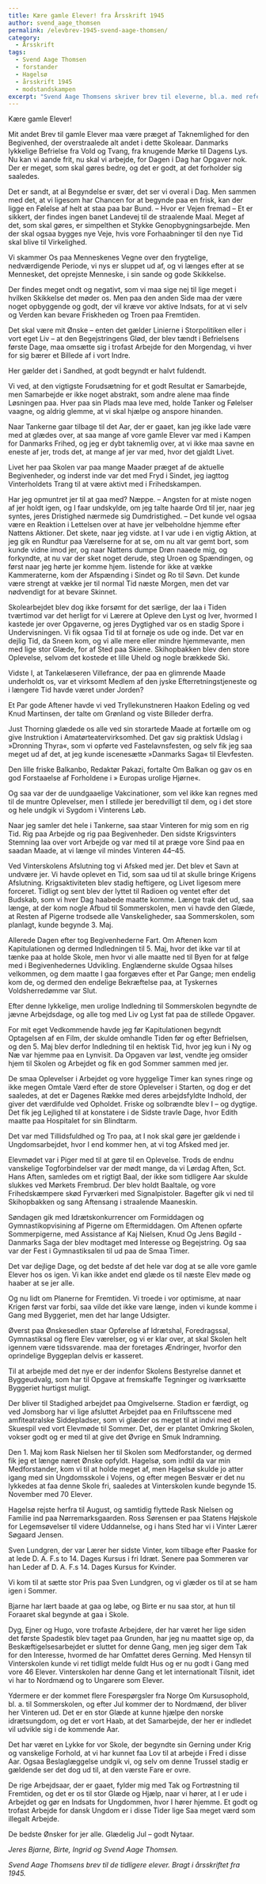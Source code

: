```yaml
---
title: Kære gamle Elever! fra Årsskrift 1945
author: svend_aage_thomsen
permalink: /elevbrev-1945-svend-aage-thomsen/
category:
  - Årsskrift
tags:
  - Svend Aage Thomsen
  - forstander
  - Hagelsø
  - årsskrift 1945
  - modstandskampen
excerpt: "Svend Aage Thomsens skriver brev til eleverne, bl.a. med referencer til modstandskampen og hans tanker om det."
---
```


Kære gamle Elever!

Mit andet Brev til gamle Elever maa være præget af Taknemlighed for den Begivenhed, der overstraalede alt andet i dette Skoleaar. Danmarks lykkelige Befrielse fra Vold og Tvang, fra knugende Mørke til Dagens Lys. Nu kan vi aande frit, nu skal vi arbejde, for Dagen i Dag har Opgaver nok. Der er meget, som skal gøres bedre, og det er godt, at det forholder sig saaledes.

Det er sandt, at al Begyndelse er svær, det ser vi overal i Dag. Men sammen med det, at vi ligesom har Chancen for at begynde paa en frisk, kan der ligge en Følelse af helt at staa paa bar Bund. – Hvor er Vejen fremad – Et er sikkert, der findes ingen banet Landevej til de straalende Maal. Meget af det, som skal gøres, er simpelthen et Stykke Genopbygningsarbejde. Men der skal ogsaa bygges nye Veje, hvis vore Forhaabninger til den nye Tid skal blive til Virkelighed.

Vi skammer Os paa Menneskenes Vegne over den frygtelige, nedværdigende Periode, vi nys er sluppet ud af, og vi længes efter at se Mennesket, det oprejste Menneske, i sin sande og gode Skikkelse.

Der findes meget ondt og negativt, som vi maa sige nej til lige meget i hvilken Skikkelse det møder os. Men paa den anden Side maa der være noget opbyggende og godt, der vil kræve vor aktive Indsats, for at vi selv og Verden kan bevare Friskheden og Troen paa Fremtiden.

Det skal være mit Ønske – enten det gælder Linierne i Storpolitiken eller i vort eget Liv – at den Begejstringens Glød, der blev tændt i Befrielsens første Dage, maa omsætte sig i trofast Arbejde for den Morgendag, vi hver for sig bærer et Billede af i vort Indre.

Her gælder det i Sandhed, at godt begyndt er halvt fuldendt.

Vi ved, at den vigtigste Forudsætning for et godt Resultat er Samarbejde, men Samarbejde er ikke noget abstrakt, som andre alene maa finde Løsningen paa. Hver paa sin Plads maa leve med, holde Tanker og Følelser vaagne, og aldrig glemme, at vi skal hjælpe og anspore hinanden.

Naar Tankerne gaar tilbage til det Aar, der er gaaet, kan jeg ikke lade være med at glædes over, at saa mange af vore gamle Elever var med i Kampen for Danmarks Frihed, og jeg er dybt taknemlig over, at vi ikke maa savne en eneste af jer, trods det, at mange af jer var med, hvor det gjaldt Livet.

Livet her paa Skolen var paa mange Maader præget af de aktuelle Begivenheder, og inderst inde var det med Fryd i Sindet, jeg iagttog Vinterholdets Trang til at være aktivt med i Frihedskampen.

Har jeg opmuntret jer til at gaa med? Næppe. – Angsten for at miste nogen af jer holdt igen, og I faar undskylde, om jeg talte haarde Ord til jer, naar jeg syntes, jeres Dristighed nærmede sig Dumdristighed. – Det kunde vel ogsaa være en Reaktion i Lettelsen over at have jer velbeholdne hjemme efter Nattens Aktioner. Det skete, naar jeg vidste. at I var ude i en vigtig Aktion, at jeg gik en Rundtur paa Værelserne for at se, om nu alt var gemt bort, som kunde vidne imod jer, og naar Nattens dumpe Drøn naaede mig, og forkyndte, at nu var der sket noget derude, steg Uroen og Spændingen, og først naar jeg hørte jer komme hjem. listende for ikke at vække Kammeraterne, kom der Afspænding i Sindet og Ro til Søvn. Det kunde være strengt at vække jer til normal Tid næste Morgen, men det var nødvendigt for at bevare Skinnet.

Skolearbejdet blev dog ikke forsømt for det særlige, der laa i Tiden tværtimod var det herligt for vi Lærere at Opleve den Lyst og Iver, hvormed I kastede jer over Opgaverne, og jeres Dygtighed var os en stadig Spore i Undervisningen. Vi fik ogsaa Tid til at fornøje os ude og inde. Det var en dejlig Tid, da Sneen kom, og vi alle mere eller mindre hjemmevante, men med lige stor Glæde, for af Sted paa Skiene. Skihopbakken blev den store Oplevelse, selvom det kostede et lille Uheld og nogle brækkede Ski.

Vidste I, at Tankelæseren Villefrance, der paa en glimrende Maade underholdt os, var et virksomt Medlem af den jyske Efterretningstjeneste og i længere Tid havde været under Jorden?

Et Par gode Aftener havde vi ved Tryllekunstneren Haakon Edeling og ved Knud Martinsen, der talte om Grønland og viste Billeder derfra.

Just Thorning glædede os alle ved sin storartede Maade at fortælle om og give Instruktion i Amatørteatervirksomhed. Det gav sig praktisk Udslag i »Dronning Thyra«, som vi opførte ved Fastelavnsfesten, og selv fik jeg saa meget ud af det, at jeg kunde iscenesætte »Danmarks Saga« til Elevfesten.

Den lille friske Balkanbo, Redaktør Pakazi, fortalte Om Balkan og gav os en god Forstaaelse af Forholdene i » Europas urolige Hjørne«.

Og saa var der de uundgaaelige Vakcinationer, som vel ikke kan regnes med til de muntre Oplevelser, men I stillede jer beredvilligt til dem, og i det store og hele undgik vi Sygdom i Vinterens Løb.

Naar jeg samler det hele i Tankerne, saa staar Vinteren for mig som en rig Tid. Rig paa Arbejde og rig paa Begivenheder. Den sidste Krigsvinters Stemning laa over vort Arbejde og var med til at præge vore Sind paa en saadan Maade, at vi længe vil mindes Vinteren 44–45.

Ved Vinterskolens Afslutning tog vi Afsked med jer. Det blev et Savn at undvære jer. Vi havde oplevet en Tid, som saa ud til at skulle bringe Krigens Afslutning. Krigsaktiviteten blev stadig heftigere, og Livet ligesom mere forceret. Tidligt og sent blev der lyttet til Radioen og ventet efter det Budskab, som vi hver Dag haabede maatte komme. Længe trak det ud, saa længe, at der kom nogle Afbud til Sommerskolen, men vi havde den Glæde, at Resten af Pigerne trodsede alle Vanskeligheder, saa Sommerskolen, som planlagt, kunde begynde 3. Maj.

Allerede Dagen efter tog Begivenhederne Fart. Om Aftenen kom Kapitulationen og dermed Indledningen til 5. Maj, hvor det ikke var til at tænke paa at holde Skole, men hvor vi alle maatte ned til Byen for at følge med i Begivenhedernes Udvikling. Englænderne skulde Ogsaa hilses velkommen, og dem maatte I gaa forgæves efter et Par Gange; men endelig kom de, og dermed den endelige Bekræftelse paa, at Tyskernes Voldsherredømme var Slut.

Efter denne lykkelige, men urolige Indledning til Sommerskolen begyndte de jævne Arbejdsdage, og alle tog med Liv og Lyst fat paa de stillede Opgaver.

For mit eget Vedkommende havde jeg før Kapitulationen begyndt Optagelsen af en Film, der skulde omhandle Tiden før og efter Befrielsen, og den 5. Maj blev derfor Indledning til en hektisk Tid, hvor jeg kun i Ny og Næ var hjemme paa en Lynvisit. Da Opgaven var løst, vendte jeg omsider hjem til Skolen og Arbejdet og fik en god Sommer sammen med jer.

De smaa Oplevelser i Arbejdet og vore hyggelige Timer kan synes ringe og ikke megen Omtale Værd efter de store Oplevelser i Starten, og dog er det saaledes, at det er Dagenes Række med deres arbejdsfyldte Indhold, der giver det værdifulde ved Opholdet. Friske og solbrændte blev I – og dygtige. Det fik jeg Lejlighed til at konstatere i de Sidste travle Dage, hvor Edith maatte paa Hospitalet for sin Blindtarm.

Det var med Tillidsfuldhed og Tro paa, at I nok skal gøre jer gældende i Ungdomsarbejdet, hvor I end kommer hen, at vi tog Afsked med jer.

Elevmødet var i Piger med til at gøre til en Oplevelse. Trods de endnu vanskelige Togforbindelser var der mødt mange, da vi Lørdag Aften, Sct. Hans Aften, samledes om et rigtigt Baal, der ikke som tidligere Aar skulde slukkes ved Mørkets Frembrud. Der blev holdt Baaltale, og vore Frihedskæmpere skød Fyrværkeri med Signalpistoler. Bagefter gik vi ned til Skihopbakken og sang Aftensang i straaIende Maaneskin.

Søndagen gik med Idrætskonkurrencer om Formiddagen og Gymnastikopvisining af Pigerne om Eftermiddagen. Om Aftenen opførte Sommerpigerne, med Assistance af Kaj Nielsen, Knud Og Jens Bøgild - Danmarks Saga der blev modtaget med Interesse og Begejstring. Og saa var der Fest i Gymnastiksalen til ud paa de Smaa Timer.

Det var dejlige Dage, og det bedste af det hele var dog at se alle vore gamle Elever hos os igen. Vi kan ikke andet end glæde os til næste Elev møde og haaber at se jer alle.

Og nu lidt om Planerne for Fremtiden. Vi troede i vor optimisme, at naar Krigen først var forbi, saa vilde det ikke vare længe, inden vi kunde komme i Gang med Byggeriet, men det har lange Udsigter.

Øverst paa Ønskesedlen staar Opførelse af Idrætshal, Foredragssal, Gymnastiksal og flere Elev værelser, og vi er klar over, at skal Skolen helt igennem være tidssvarende. maa der foretages Ændringer, hvorfor den oprindelige Byggeplan delvis er kasseret.

Til at arbejde med det nye er der indenfor Skolens Bestyrelse dannet et Byggeudvalg, som har til Opgave at fremskaffe Tegninger og iværksætte Byggeriet hurtigst muligt.

Der bliver til Stadighed arbejdet paa Omgivelserne. Stadion er færdigt, og ved Jomsborg har vi lige afsluttet Arbejdet paa en Friluftsscene med amfiteatralske Siddepladser, som vi glæder os meget til at indvi med et Skuespil ved vort Elevmøde til Sommer. Det, der er plantet Omkring Skolen, vokser godt og er med til at give det Øvrige en Smuk Indramning.

Den 1. Maj kom Rask Nielsen her til Skolen som Medforstander, og dermed fik jeg et længe næret Ønske opfyldt. Hagelsø, som indtil da var min Medforstander, kom vi til at holde meget af, men Hagelsø skulde jo atter igang med sin Ungdomsskole i Vojens, og efter megen Besvær er det nu lykkedes at faa denne Skole fri, saaledes at Vinterskolen kunde begynde 15. November med 70 Elever.

Hagelsø rejste herfra til August, og samtidig flyttede Rask Nielsen og Familie ind paa Nørremarksgaarden. Ross Sørensen er paa Statens Højskole for Legemsøvelser til videre Uddannelse, og i hans Sted har vi i Vinter Lærer Søgaard Jensen.

Sven Lundgren, der var Lærer her sidste Vinter, kom tilbage efter Paaske for at lede D. A. F.s to 14. Dages Kursus i fri Idræt. Senere paa Sommeren var han Leder af D. A. F.s 14. Dages Kursus for Kvinder.

Vi kom til at sætte stor Pris paa Sven Lundgren, og vi glæder os til at se ham igen i Sommer.

Bjarne har lært baade at gaa og løbe, og Birte er nu saa stor, at hun til Foraaret skal begynde at gaa i Skole.

Dyg, Ejner og Hugo, vore trofaste Arbejdere, der har været her lige siden det første Spadestik blev taget paa Grunden, har jeg nu maattet sige op, da Beskæftigelsesarbejdet er sluttet for denne Gang, men jeg siger dem Tak for den Interesse, hvormed de har Omfattet deres Gerning. Med Hensyn til Vinterskolen kunde vi ret tidligt melde fuldt Hus og er nu godt i Gang med vore 46 Elever. Vinterskolen har denne Gang et let internationalt Tilsnit, idet vi har to Nordmænd og to Ungarere som Elever.

Ydermere er der kommet flere Forespørgsler fra Norge Om Kursusophold, bl. a. til Sommerskolen, og efter Jul kommer der to Nordmænd, der bliver her Vinteren ud. Det er en stor Glæde at kunne hjælpe den norske idrætsungdom, og det er vort Haab, at det Samarbejde, der her er indledet vil udvikle sig i de kommende Aar.

Det har været en Lykke for vor Skole, der begyndte sin Gerning under Krig og vanskelige Forhold, at vi har kunnet faa Lov til at arbejde i Fred i disse Aar. Ogsaa Beslaglæggelse undgik vi, og selv om denne Trussel stadig er gældende ser det dog ud til, at den værste Fare er ovre.

De rige Arbejdsaar, der er gaaet, fylder mig med Tak og Fortrøstning til Fremtiden, og det er os til stor Glæde og Hjælp, naar vi hører, at I er ude i Arbejdet og gør en Indsats for Ungdommen, hvor I hører hjemme. Et godt og trofast Arbejde for dansk Ungdom er i disse Tider lige Saa meget værd som illegalt Arbejde.

De bedste Ønsker for jer alle. Glædelig Jul – godt Nytaar.

_Jeres Bjarne, Birte, Ingrid og Svend Aage Thomsen._

_Svend Aage Thomsens brev til de tidligere elever. Bragt i årsskriftet fra 1945._
